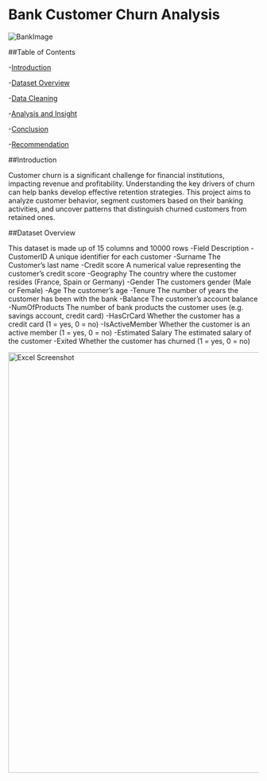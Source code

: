 # Bank Customer Churn Analysis


![BankImage](https://github.com/user-attachments/assets/abbf3fa7-76c4-4a7e-97ee-375857819338)

##Table of Contents

-[Introduction](#Introduction)

-[Dataset Overview](#DatasetOverview)

-[Data Cleaning](#DataCleaning)

-[Analysis and Insight](#AnalysisandInsight)

-[Conclusion](#Conclusion)

-[Recommendation](#Recommendation)

##Introduction

Customer churn is a significant challenge for financial institutions, impacting revenue and profitability. Understanding the key drivers of churn can help banks develop effective retention strategies. This project aims to analyze customer behavior, segment customers based on their banking activities, and uncover patterns that distinguish churned customers from retained ones.

##Dataset Overview

This dataset is made up of 15 columns and 10000 rows
-Field			Description
-CustomerID		    A unique identifier for each customer
-Surname		      The Customer’s last name
-Credit score		  A numerical value representing the customer’s credit score
-Geography		    The country where the customer resides (France, Spain or Germany)
-Gender		        The customers gender (Male or Female)
-Age			        The customer’s age
-Tenure			      The number of years the customer has been with the bank
-Balance		      The customer’s account balance
-NumOfProducts	  The number of bank products the customer uses (e.g. savings account, credit card)
-HasCrCard	      Whether the customer has a credit card (1 = yes, 0 = no)
-IsActiveMember	  Whether the customer is an active member (1 = yes, 0 = no)
-Estimated Salary	The estimated salary of the customer
-Exited          	Whether the customer has churned (1 = yes, 0 = no)

<img width="847" alt="Excel Screenshot" src="https://github.com/user-attachments/assets/ce83c5d4-d4b7-45f4-9e96-d0e225590567" />
